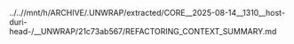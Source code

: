 ../..//mnt/h/ARCHIVE/.UNWRAP/extracted/CORE__2025-08-14__1310__host-duri-head-/__UNWRAP/21c73ab567/REFACTORING_CONTEXT_SUMMARY.md
